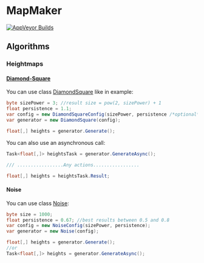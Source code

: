 # MapMaker

[![AppVeyor Builds](https://ci.appveyor.com/api/projects/status/github/a1essandro/MapMaker?branch=master&svg=true)](https://ci.appveyor.com/project/a1essandro/MapMaker/build/artifacts)

## Algorithms

### Heightmaps

#### [Diamond-Square](https://en.wikipedia.org/wiki/Diamond-square_algorithm)

You can use class [DiamondSquare](Generators/DiamondSquare.cs) like in example:
```cs
byte sizePower = 3; //result size = pow(2, sizePower) + 1
float persistence = 1.1;
var config = new DiamondSquareConfig(sizePower, persistence /*optional*/);
var generator = new DiamondSquare(config);

float[,] heights = generator.Generate();
```

You can also use an asynchronous call:

```cs
Task<float[,]> heightsTask = generator.GenerateAsync();

/// .................Any actions.................

float[,] heights = heightsTask.Result;
```


#### Noise
You can use class [Noise](Generators/Noise.cs):

```cs
byte size = 1000;
float persistence = 0.67; //best results between 0.5 and 0.8
var config = new NoiseConfig(sizePower, persistence);
var generator = new Noise(config);

float[,] heights = generator.Generate();
//or
Task<float[,]> heights = generator.GenerateAsync();
```